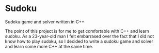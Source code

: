 # Sudoku
Sudoku game and solver written in C++

The point of this project is for me to get comfortable with C++ and learn sudoku. As a 23-year-old man I felt embarrased over the fact that I did not know how to play sudoku, so I decided to write a sudoku game and solver and learn some more C++ at the same time.

